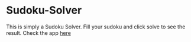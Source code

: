 # Sudoku-Solver
This is simply a Sudoku Solver. Fill your sudoku and click solve to see the result.
Check the app [here](https://lekynam2000.github.io/Sudoku-Solver/dist/)
